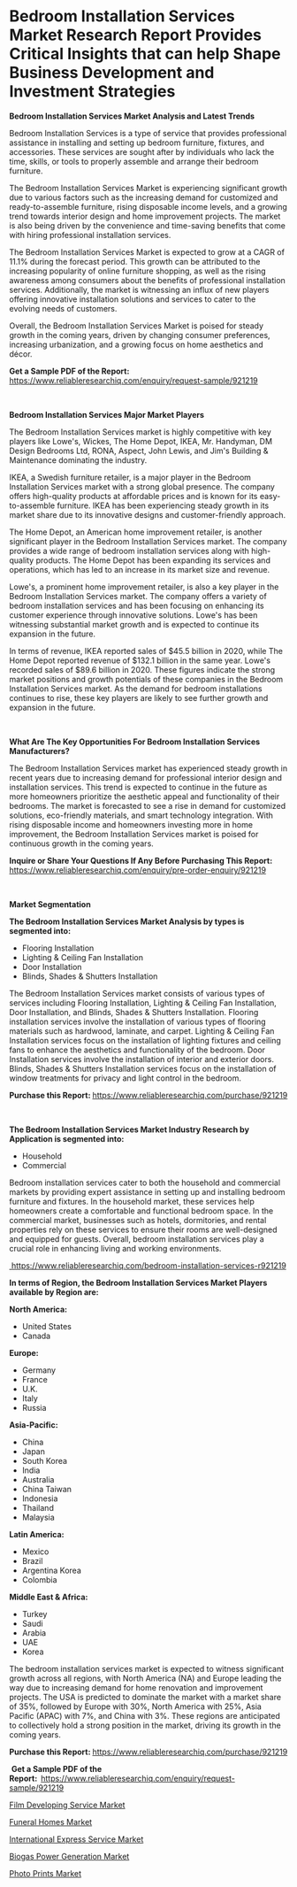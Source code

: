 <p><h1>Bedroom Installation Services Market Research Report Provides Critical Insights that can help Shape Business Development and Investment Strategies</h1></p><p><strong>Bedroom Installation Services Market Analysis and Latest Trends</strong></p>
<p><p>Bedroom Installation Services is a type of service that provides professional assistance in installing and setting up bedroom furniture, fixtures, and accessories. These services are sought after by individuals who lack the time, skills, or tools to properly assemble and arrange their bedroom furniture.</p><p>The Bedroom Installation Services Market is experiencing significant growth due to various factors such as the increasing demand for customized and ready-to-assemble furniture, rising disposable income levels, and a growing trend towards interior design and home improvement projects. The market is also being driven by the convenience and time-saving benefits that come with hiring professional installation services.</p><p>The Bedroom Installation Services Market is expected to grow at a CAGR of 11.1% during the forecast period. This growth can be attributed to the increasing popularity of online furniture shopping, as well as the rising awareness among consumers about the benefits of professional installation services. Additionally, the market is witnessing an influx of new players offering innovative installation solutions and services to cater to the evolving needs of customers.</p><p>Overall, the Bedroom Installation Services Market is poised for steady growth in the coming years, driven by changing consumer preferences, increasing urbanization, and a growing focus on home aesthetics and décor.</p></p>
<p><strong>Get a Sample PDF of the Report:&nbsp;</strong> <a href="https://www.reliableresearchiq.com/enquiry/request-sample/921219">https://www.reliableresearchiq.com/enquiry/request-sample/921219</a></p>
<p>&nbsp;</p>
<p><strong>Bedroom Installation Services Major Market Players</strong></p>
<p><p>The Bedroom Installation Services market is highly competitive with key players like Lowe's, Wickes, The Home Depot, IKEA, Mr. Handyman, DM Design Bedrooms Ltd, RONA, Aspect, John Lewis, and Jim's Building & Maintenance dominating the industry. </p><p>IKEA, a Swedish furniture retailer, is a major player in the Bedroom Installation Services market with a strong global presence. The company offers high-quality products at affordable prices and is known for its easy-to-assemble furniture. IKEA has been experiencing steady growth in its market share due to its innovative designs and customer-friendly approach.</p><p>The Home Depot, an American home improvement retailer, is another significant player in the Bedroom Installation Services market. The company provides a wide range of bedroom installation services along with high-quality products. The Home Depot has been expanding its services and operations, which has led to an increase in its market size and revenue.</p><p>Lowe's, a prominent home improvement retailer, is also a key player in the Bedroom Installation Services market. The company offers a variety of bedroom installation services and has been focusing on enhancing its customer experience through innovative solutions. Lowe's has been witnessing substantial market growth and is expected to continue its expansion in the future.</p><p>In terms of revenue, IKEA reported sales of $45.5 billion in 2020, while The Home Depot reported revenue of $132.1 billion in the same year. Lowe's recorded sales of $89.6 billion in 2020. These figures indicate the strong market positions and growth potentials of these companies in the Bedroom Installation Services market. As the demand for bedroom installations continues to rise, these key players are likely to see further growth and expansion in the future.</p></p>
<p>&nbsp;</p>
<p><strong>What Are The Key Opportunities For Bedroom Installation Services Manufacturers?</strong></p>
<p><p>The Bedroom Installation Services market has experienced steady growth in recent years due to increasing demand for professional interior design and installation services. This trend is expected to continue in the future as more homeowners prioritize the aesthetic appeal and functionality of their bedrooms. The market is forecasted to see a rise in demand for customized solutions, eco-friendly materials, and smart technology integration. With rising disposable income and homeowners investing more in home improvement, the Bedroom Installation Services market is poised for continuous growth in the coming years.</p></p>
<p><strong>Inquire or Share Your Questions If Any Before Purchasing This Report:</strong> <a href="https://www.reliableresearchiq.com/enquiry/pre-order-enquiry/921219">https://www.reliableresearchiq.com/enquiry/pre-order-enquiry/921219</a></p>
<p>&nbsp;</p>
<p><strong>Market Segmentation</strong></p>
<p><strong>The Bedroom Installation Services Market Analysis by types is segmented into:</strong></p>
<p><ul><li>Flooring Installation</li><li>Lighting & Ceiling Fan Installation</li><li>Door Installation</li><li>Blinds, Shades & Shutters Installation</li></ul></p>
<p><p>The Bedroom Installation Services market consists of various types of services including Flooring Installation, Lighting & Ceiling Fan Installation, Door Installation, and Blinds, Shades & Shutters Installation. Flooring installation services involve the installation of various types of flooring materials such as hardwood, laminate, and carpet. Lighting & Ceiling Fan Installation services focus on the installation of lighting fixtures and ceiling fans to enhance the aesthetics and functionality of the bedroom. Door Installation services involve the installation of interior and exterior doors. Blinds, Shades & Shutters Installation services focus on the installation of window treatments for privacy and light control in the bedroom.</p></p>
<p><strong>Purchase this Report:&nbsp;</strong><a href="https://www.reliableresearchiq.com/purchase/921219">https://www.reliableresearchiq.com/purchase/921219</a></p>
<p>&nbsp;</p>
<p><strong>The Bedroom Installation Services Market Industry Research by Application is segmented into:</strong></p>
<p><ul><li>Household</li><li>Commercial</li></ul></p>
<p><p>Bedroom installation services cater to both the household and commercial markets by providing expert assistance in setting up and installing bedroom furniture and fixtures. In the household market, these services help homeowners create a comfortable and functional bedroom space. In the commercial market, businesses such as hotels, dormitories, and rental properties rely on these services to ensure their rooms are well-designed and equipped for guests. Overall, bedroom installation services play a crucial role in enhancing living and working environments.</p></p>
<p><a href="https://www.reliableresearchiq.com/bedroom-installation-services-r921219">&nbsp;https://www.reliableresearchiq.com/bedroom-installation-services-r921219</a></p>
<p><strong>In terms of Region, the Bedroom Installation Services Market Players available by Region are:</strong></p>
<p>
    <p> <strong> North America: </strong>
        <ul>
            <li>United States</li>
            <li>Canada</li>
        </ul>
        </p> 
    <p> <strong> Europe: </strong>
        <ul>
            <li>Germany</li>
            <li>France</li>
            <li>U.K.</li>
            <li>Italy</li>
            <li>Russia</li>
        </ul>
        </p> 
    <p> <strong> Asia-Pacific: </strong>
        <ul>
            <li>China</li>
            <li>Japan</li>
            <li>South Korea</li>
            <li>India</li>
            <li>Australia</li>
            <li>China Taiwan</li>
            <li>Indonesia</li>
            <li>Thailand</li>
            <li>Malaysia</li>
        </ul>
        </p> 
    <p> <strong> Latin America: </strong>
        <ul>
            <li>Mexico</li>
            <li>Brazil</li>
            <li>Argentina Korea</li>
            <li>Colombia</li>
        </ul>
        </p> 
    <p> <strong> Middle East & Africa: </strong>
        <ul>
            <li>Turkey</li>
            <li>Saudi</li>
            <li>Arabia</li>
            <li>UAE</li>
            <li>Korea</li>
        </ul>
    </p>
    </p>
<p><p>The bedroom installation services market is expected to witness significant growth across all regions, with North America (NA) and Europe leading the way due to increasing demand for home renovation and improvement projects. The USA is predicted to dominate the market with a market share of 35%, followed by Europe with 30%, North America with 25%, Asia Pacific (APAC) with 7%, and China with 3%. These regions are anticipated to collectively hold a strong position in the market, driving its growth in the coming years.</p></p>
<p><strong>Purchase this Report: </strong><a href="https://www.reliableresearchiq.com/purchase/921219">https://www.reliableresearchiq.com/purchase/921219</a></p>
<p>&nbsp;<strong>Get a Sample PDF of the Report:&nbsp;&nbsp;</strong><a href="https://www.reliableresearchiq.com/enquiry/request-sample/921219">https://www.reliableresearchiq.com/enquiry/request-sample/921219</a></p>
<p><strong></strong></p>
<p><p><a href="https://github.com/luckyshygirl/Market-Research-Report-List-6/blob/main/film-developing-service-market.md">Film Developing Service Market</a></p><p><a href="https://github.com/JameTravis/Market-Research-Report-List-6/blob/main/funeral-homes-market.md">Funeral Homes Market</a></p><p><a href="https://github.com/markusgodoy/Market-Research-Report-List-4/blob/main/international-express-service-market.md">International Express Service Market</a></p><p><a href="https://github.com/arionmp/Market-Research-Report-List-4/blob/main/biogas-power-generation-market.md">Biogas Power Generation Market</a></p><p><a href="https://github.com/vimar16th/Market-Research-Report-List-6/blob/main/photo-prints-market.md">Photo Prints Market</a></p></p>